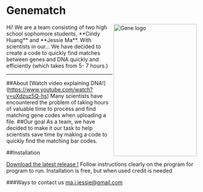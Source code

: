 <h1> <pink> Genematch <pink> </h1>
<img src="http://bestanimations.com/Science/Biology/DNA/dna-rna-double-helix-rotating-animation-17.gif"
8	 height= 350 width= 220 alt="Gene logo" title="Genematch" align="right" />
Hi! We are a team consisting of two high school sophomore students, **Cindy Huang** and **Jessie Ma**. With scientists in our...
We have decided to create a code to quickly find matches between genes and DNA quickly and efficiently (which takes from 5- 7 hours.)



---

##About 
[Watch video explaining DNA!] (https://www.youtube.com/watch?v=uXdzuz5Q-hs)
Many scientists have encountered the problem of taking hours of valuable time to process and find matching gene codes when uploading a file.
##Our goal
As a team, we have decided to make it our task to help scientists save time by making a code to quickly find the matching bar codes.

##Installation

[Download the latest release !](https://github.com/)
Follow instructions clearly on the program for program to run.
Installation is free, but when used credit is needed


###Ways to contact us
ma.j.jessie@gmail.com 
